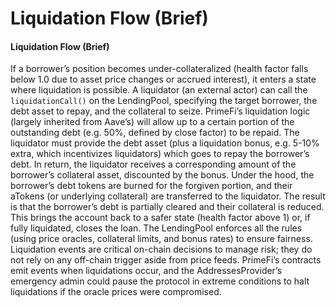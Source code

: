 # Liquidation Flow (Brief)

#### Liquidation Flow (Brief)

If a borrower’s position becomes under-collateralized (health factor falls below 1.0 due to asset price changes or accrued interest), it enters a state where liquidation is possible. A liquidator (an external actor) can call the `liquidationCall()` on the LendingPool, specifying the target borrower, the debt asset to repay, and the collateral to seize. PrimeFi’s liquidation logic (largely inherited from Aave’s) will allow up to a certain portion of the outstanding debt (e.g. 50%, defined by close factor) to be repaid. The liquidator must provide the debt asset (plus a liquidation bonus, e.g. 5-10% extra, which incentivizes liquidators) which goes to repay the borrower’s debt. In return, the liquidator receives a corresponding amount of the borrower’s collateral asset, discounted by the bonus. Under the hood, the borrower’s debt tokens are burned for the forgiven portion, and their aTokens (or underlying collateral) are transferred to the liquidator. The result is that the borrower’s debt is partially cleared and their collateral is reduced. This brings the account back to a safer state (health factor above 1) or, if fully liquidated, closes the loan. The LendingPool enforces all the rules (using price oracles, collateral limits, and bonus rates) to ensure fairness. Liquidation events are critical on-chain decisions to manage risk; they do not rely on any off-chain trigger aside from price feeds. PrimeFi’s contracts emit events when liquidations occur, and the AddressesProvider’s emergency admin could pause the protocol in extreme conditions to halt liquidations if the oracle prices were compromised.
